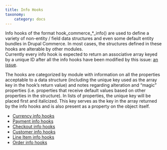 ```yaml
---
title: Info Hooks
taxonomy:
    category: docs
---
```


Info hooks of the format hook_commerce_*_info() are used to define a variety of non-entity / field data structures and even some default entity bundles in Drupal Commerce.  In most cases, the structures defined in these hooks are alterable by other modules.  
Currently every info hook is expected to return an associative array keyed by a unique ID after all the info hooks have been modified by this issue: <a href="http://drupal.org/node/875034">an issue</a>.

The hooks are categorized by module with information on all the properties acceptable to a data structure (including the unique key used as the array key in the hook’s return value) and notes regarding alteration and “magic” properties (i.e. properties that receive default values based on other properties in the structure).  In lists of properties, the unique key will be placed first and italicized.  This key serves as the key in the array returned by the info hooks and is also present as a property on the object itself.

<ul>
<li><a href="">Currency info hooks</a></li>
<li><a href="">Payment info hooks</a></li>
<li><a href="">Checkout info hooks</a></li>
<li><a href="">Customer info hooks</a></li>
<li><a href="">Line Item info hooks</a></li>
<li><a href="">Order info hooks</a></li>

</ul>
